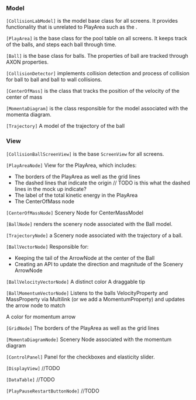 ### Model

`[CollisionLabModel]` is the model base class for all screens. It
provides functionality that is unrelated to PlayArea such as the .

`[PlayArea]` is the base class for the pool table on all screens. It
keeps track of the balls, and steps each ball through time.

`[Ball]` is the base class for balls. The properties of ball are tracked
through AXON properties.

`[CollisionDetector]` implements collision detection and process of
collision for ball to ball and ball to wall collisions.

`[CenterOfMass]` is the class that tracks the position of the velocity
of the center of mass

`[MomentaDiagram]` is the class responsible for the model associated
with the momenta diagram.

`[Trajectory]` A model of the trajectory of the ball

### View

`[CollisionBallScreenView]` is the base `ScreenView` for all screens. 

`[PlayAreaNode]` View for the PlayArea, which includes:
 * The borders of the PlayArea as well as the grid lines
 * The dashed lines that indicate the origin // TODO is this what the dashed lines in the mock up indicate?
 * The label of the total kinetic energy in the PlayArea
 * The CenterOfMass node
 
`[CenterOfMassNode]` Scenery Node for CenterMassModel
  
`[BallNode]` renders the scenery node associated with the Ball model.

`[TrajectoryNode]` a Scenery node associated with the trajectory of a
ball.

`[BallVectorNode]` Responsible for:
* Keeping the tail of the ArrowNode at the center of the Ball
* Creating an API to update the direction and magnitude of the Scenery
  ArrowNode
 
`[BallVelocityVectorNode]` A distinct color A draggable tip

`[BallMomentumVectorNode]` Listens to the balls VelocityProperty and
MassProperty via Multilink (or we add a MomentumProperty) and updates
the arrow node to match

A color for momentum arrow

`[GridNode]` The borders of the PlayArea as well as the grid lines
 
`[MomentaDiagramNode]` Scenery Node associated with the momentum diagram

`[ControlPanel]` Panel for the checkboxes and elasticity slider.

`[DisplayView]` //TODO

`[DataTable]` //TODO

`[PlayPauseRestartButtonNode]` //TODO


